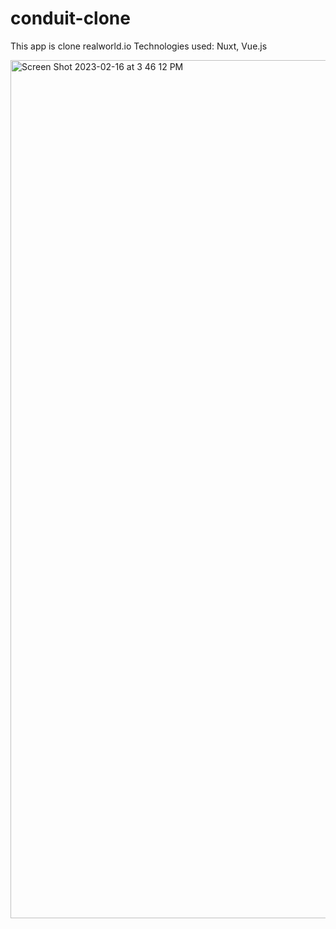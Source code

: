 # conduit-clone

This app is clone realworld.io
Technologies used: Nuxt, Vue.js

<img width="1373" alt="Screen Shot 2023-02-16 at 3 46 12 PM" src="https://user-images.githubusercontent.com/40539558/219494410-0c4845fd-b6b4-489b-88db-d5632df9d639.png">
